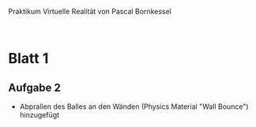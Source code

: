 Praktikum Virtuelle Realität von Pascal Bornkessel

</br>

# Blatt 1
## Aufgabe 2

- Abprallen des Balles an den Wänden (Physics Material "Wall Bounce") hinzugefügt
